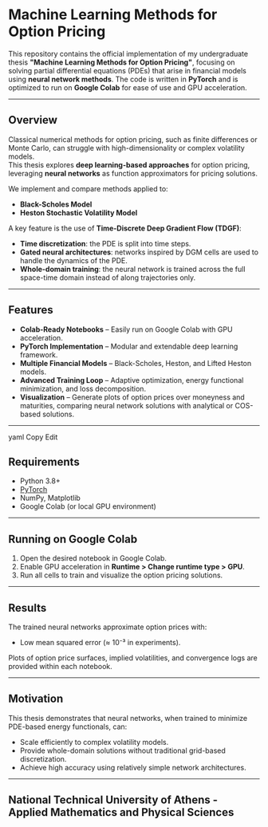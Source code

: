 # Machine Learning Methods for Option Pricing

This repository contains the official implementation of my undergraduate thesis **"Machine Learning Methods for Option Pricing"**, focusing on solving partial differential equations (PDEs) that arise in financial models using **neural network methods**. The code is written in **PyTorch** and is optimized to run on **Google Colab** for ease of use and GPU acceleration.

---

## Overview

Classical numerical methods for option pricing, such as finite differences or Monte Carlo, can struggle with high-dimensionality or complex volatility models.  
This thesis explores **deep learning-based approaches** for option pricing, leveraging **neural networks** as function approximators for pricing solutions.

We implement and compare methods applied to:
- **Black-Scholes Model**
- **Heston Stochastic Volatility Model**

A key feature is the use of **Time-Discrete Deep Gradient Flow (TDGF)**:
- **Time discretization**: the PDE is split into time steps.
- **Gated neural architectures**: networks inspired by DGM cells are used to handle the dynamics of the PDE.
- **Whole-domain training**: the neural network is trained across the full space-time domain instead of along trajectories only.

---

## Features

- **Colab-Ready Notebooks** – Easily run on Google Colab with GPU acceleration.
- **PyTorch Implementation** – Modular and extendable deep learning framework.
- **Multiple Financial Models** – Black-Scholes, Heston, and Lifted Heston models.
- **Advanced Training Loop** – Adaptive optimization, energy functional minimization, and loss decomposition.
- **Visualization** – Generate plots of option prices over moneyness and maturities, comparing neural network solutions with analytical or COS-based solutions.

---



yaml
Copy
Edit


## Requirements

- Python 3.8+
- [PyTorch](https://pytorch.org/)
- NumPy, Matplotlib
- Google Colab (or local GPU environment)

---

## Running on Google Colab

1. Open the desired notebook in Google Colab.
2. Enable GPU acceleration in **Runtime > Change runtime type > GPU**.
3. Run all cells to train and visualize the option pricing solutions.

---

## Results

The trained neural networks approximate option prices with:
- Low mean squared error (≈ 10⁻³ in experiments).

Plots of option price surfaces, implied volatilities, and convergence logs are provided within each notebook.

---

## Motivation

This thesis demonstrates that neural networks, when trained to minimize PDE-based energy functionals, can:
- Scale efficiently to complex volatility models.
- Provide whole-domain solutions without traditional grid-based discretization.
- Achieve high accuracy using relatively simple network architectures.

---

## National Technical University of Athens - Applied Mathematics and Physical Sciences

